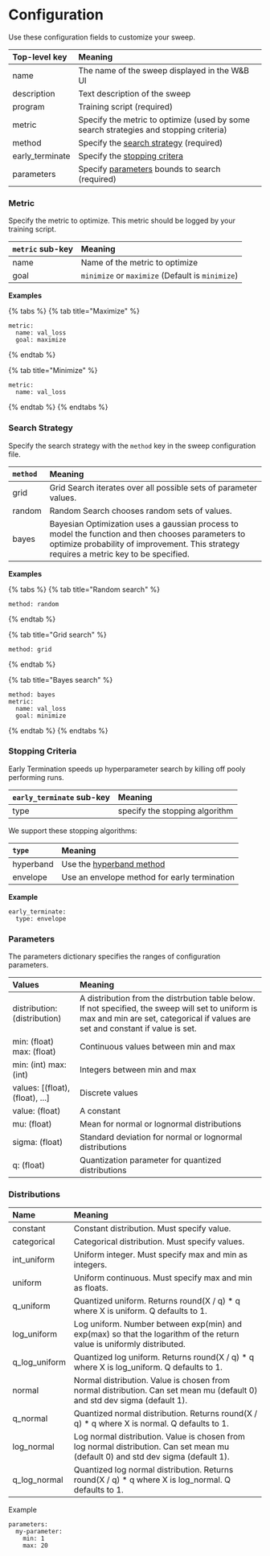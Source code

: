 # Configuration

Use these configuration fields to customize your sweep.

| Top-level key | Meaning |
| :--- | :--- |
| name | The name of the sweep displayed in the W&B UI |
| description | Text description of the sweep |
| program | Training script \(required\) |
| metric | Specify the metric to optimize \(used by some search strategies and stopping criteria\) |
| method | Specify the [search strategy](configuration.md#search-strategy) \(required\) |
| early\_terminate | Specify the [stopping critera](configuration.md#stopping-criteria) |
| parameters | Specify [parameters](configuration.md#parameters) bounds to search \(required\) |

### Metric

Specify the metric to optimize. This metric should be logged by your training script.

| `metric` sub-key | Meaning |
| :--- | :--- |
| name | Name of the metric to optimize |
| goal | `minimize` or `maximize` \(Default is `minimize`\) |

**Examples**

{% tabs %}
{% tab title="Maximize" %}
```text
metric:
  name: val_loss
  goal: maximize
```
{% endtab %}

{% tab title="Minimize" %}
```text
metric:
  name: val_loss
```
{% endtab %}
{% endtabs %}

### Search Strategy

Specify the search strategy with the `method` key in the sweep configuration file.

| `method` | Meaning |
| :--- | :--- |
| grid | Grid Search iterates over all possible sets of parameter values. |
| random | Random Search chooses random sets of values. |
| bayes | Bayesian Optimization uses a gaussian process to model the function and then chooses parameters to optimize probability of improvement. This strategy requires a metric key to be specified. |

**Examples**

{% tabs %}
{% tab title="Random search" %}
```text
method: random
```
{% endtab %}

{% tab title="Grid search" %}
```text
method: grid
```
{% endtab %}

{% tab title="Bayes search" %}
```text
method: bayes
metric:
  name: val_loss
  goal: minimize
```
{% endtab %}
{% endtabs %}

### Stopping Criteria

Early Termination speeds up hyperparameter search by killing off pooly performing runs.

| `early_terminate` sub-key | Meaning |
| :--- | :--- |
| type | specify the stopping algorithm |

We support these stopping algorithms:

| `type` | Meaning |
| :--- | :--- |
| hyperband | Use the [hyperband method](https://arxiv.org/abs/1603.06560) |
| envelope | Use an envelope method for early termination |

**Example**

```text
early_terminate:
  type: envelope
```

### Parameters

The parameters dictionary specifies the ranges of configuration parameters.

| Values | Meaning |
| :--- | :--- |
| distribution: \(distribution\) | A distribution from the distrbution table below. If not specified, the sweep will set to uniform is max and min are set, categorical if values are set and constant if value is set. |
| min: \(float\) max: \(float\) | Continuous values between min and max |
| min: \(int\) max: \(int\) | Integers between min and max |
| values: \[\(float\), \(float\), ...\] | Discrete values |
| value: \(float\) | A constant |
| mu: \(float\) | Mean for normal or lognormal distributions |
| sigma: \(float\) | Standard deviation for normal or lognormal distributions |
| q: \(float\) | Quantization parameter for quantized distributions |

### Distributions

| Name | Meaning |
| :--- | :--- |
| constant | Constant distribution. Must specify value. |
| categorical | Categorical distribution. Must specify values. |
| int\_uniform | Uniform integer. Must specify max and min as integers. |
| uniform | Uniform continuous. Must specify max and min as floats. |
| q\_uniform | Quantized uniform. Returns round\(X / q\) \* q where X is uniform. Q defaults to 1. |
| log\_uniform | Log uniform. Number between exp\(min\) and exp\(max\) so that the logarithm of the return value is uniformly distributed. |
| q\_log\_uniform | Quantized log uniform. Returns round\(X / q\) \* q where X is log\_uniform. Q defaults to 1. |
| normal | Normal distribution. Value is chosen from normal distribution. Can set mean mu \(default 0\) and std dev sigma \(default 1\). |
| q\_normal | Quantized normal distribution. Returns round\(X / q\) \* q where X is normal. Q defaults to 1. |
| log\_normal | Log normal distribution. Value is chosen from log normal distribution. Can set mean mu \(default 0\) and std dev sigma \(default 1\). |
| q\_log\_normal | Quantized log normal distribution. Returns round\(X / q\) \* q where X is log\_normal. Q defaults to 1. |

Example

```text
parameters:
  my-parameter:
    min: 1
    max: 20
```


